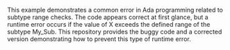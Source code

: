 This example demonstrates a common error in Ada programming related to subtype range checks.  The code appears correct at first glance, but a runtime error occurs if the value of X exceeds the defined range of the subtype My_Sub. This repository provides the buggy code and a corrected version demonstrating how to prevent this type of runtime error.